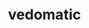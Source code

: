 ---
title:  "vedomatic"
project_name: "vedomatic"
image: "vedomatic.jpg"
image_retina: "vedomatic@2x.jpg"
project_url: "vedomatic.com"
role: "Project management, Design, HTML/Sass, Javascript"
project_date: "August, 2014"
project_deliverable: "Developed a business website for Vedomatic, a custom software development company."

project_overview: "Handled code development for this project. Used the one page scroll jQuery plugin as the base and created custom icon font for this project."

description: "Developed a business website for Vedomatic, a custom software development company."

project_specifics: 
 - "One page sliding website"
 - "W3C valid HTML5"
 - "CSS3/Sass/Compass"
 - "JS/jQuery"
 - "Separate mobile adoption"
 - "Custom icon font + Fontawesome"
 - "Cross browser support (IE7+)"
 
project_screenshots:
 - "vedomatic1.jpg"
 - "vedomatic2.png"
 - "vedomatic3.png"
 - "vedomatic4.png"
 - "vedomatic5.png"
---